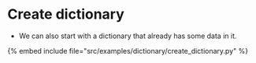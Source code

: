 # Create dictionary


* We can also start with a dictionary that already has some data in it.

{% embed include file="src/examples/dictionary/create_dictionary.py" %}


